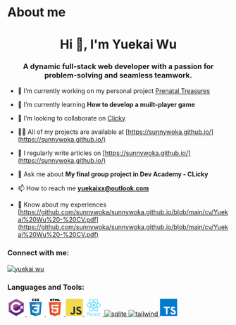 # About me

<h1 align="center">Hi 👋, I'm Yuekai Wu</h1>
<h3 align="center">A dynamic full-stack web developer with a passion for problem-solving and seamless teamwork.</h3>

- 🔭 I’m currently working on my personal project [Prenatal Treasures](https://github.com/sunnywoka/prenatal-treasures)

- 🌱 I’m currently learning **How to develop a muilt-player game**

- 👯 I’m looking to collaborate on [Clicky](https://github.com/matai-2023/clicky)

- 👨‍💻 All of my projects are available at [https://sunnywoka.github.io/](https://sunnywoka.github.io/)

- 📝 I regularly write articles on [https://sunnywoka.github.io/](https://sunnywoka.github.io/)

- 💬 Ask me about **My final group project in Dev Academy - CLicky**

- 📫 How to reach me **yuekaixx@outlook.com**

- 📄 Know about my experiences [https://github.com/sunnywoka/sunnywoka.github.io/blob/main/cv/Yuekai%20Wu%20-%20CV.pdf](https://github.com/sunnywoka/sunnywoka.github.io/blob/main/cv/Yuekai%20Wu%20-%20CV.pdf)

<h3 align="left">Connect with me:</h3>
<p align="left">
<a href="https://linkedin.com/in/yuekai wu" target="blank"><img align="center" src="https://raw.githubusercontent.com/rahuldkjain/github-profile-readme-generator/master/src/images/icons/Social/linked-in-alt.svg" alt="yuekai wu" height="30" width="40" /></a>
</p>

<h3 align="left">Languages and Tools:</h3>
<p align="left"> <a href="https://www.w3schools.com/cs/" target="_blank" rel="noreferrer"> <img src="https://raw.githubusercontent.com/devicons/devicon/master/icons/csharp/csharp-original.svg" alt="csharp" width="40" height="40"/> </a> <a href="https://www.w3schools.com/css/" target="_blank" rel="noreferrer"> <img src="https://raw.githubusercontent.com/devicons/devicon/master/icons/css3/css3-original-wordmark.svg" alt="css3" width="40" height="40"/> </a> <a href="https://www.w3.org/html/" target="_blank" rel="noreferrer"> <img src="https://raw.githubusercontent.com/devicons/devicon/master/icons/html5/html5-original-wordmark.svg" alt="html5" width="40" height="40"/> </a> <a href="https://developer.mozilla.org/en-US/docs/Web/JavaScript" target="_blank" rel="noreferrer"> <img src="https://raw.githubusercontent.com/devicons/devicon/master/icons/javascript/javascript-original.svg" alt="javascript" width="40" height="40"/> </a> <a href="https://reactjs.org/" target="_blank" rel="noreferrer"> <img src="https://raw.githubusercontent.com/devicons/devicon/master/icons/react/react-original-wordmark.svg" alt="react" width="40" height="40"/> </a> <a href="https://www.sqlite.org/" target="_blank" rel="noreferrer"> <img src="https://www.vectorlogo.zone/logos/sqlite/sqlite-icon.svg" alt="sqlite" width="40" height="40"/> </a> <a href="https://tailwindcss.com/" target="_blank" rel="noreferrer"> <img src="https://www.vectorlogo.zone/logos/tailwindcss/tailwindcss-icon.svg" alt="tailwind" width="40" height="40"/> </a> <a href="https://www.typescriptlang.org/" target="_blank" rel="noreferrer"> <img src="https://raw.githubusercontent.com/devicons/devicon/master/icons/typescript/typescript-original.svg" alt="typescript" width="40" height="40"/> </a> </p>
